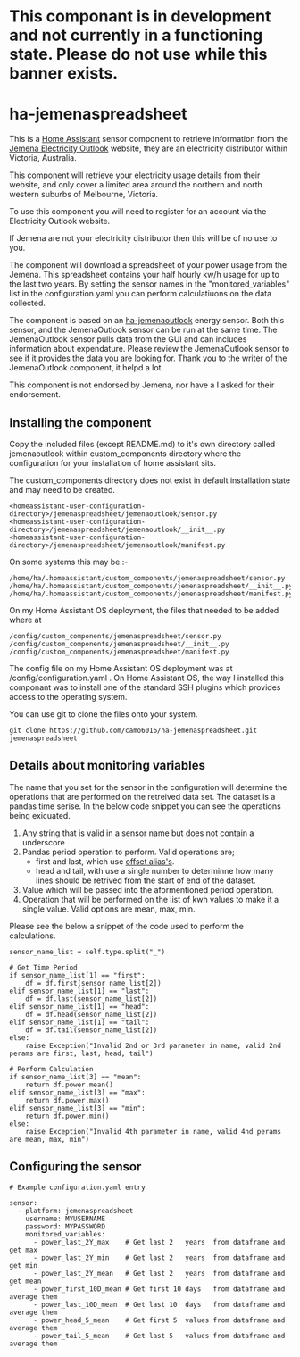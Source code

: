 ﻿# This componant is in development and not currently in a functioning state. Please do not use while this banner exists.
 
 
 # ha-jemenaspreadsheet

This is a [Home Assistant](https://home-assistant.io) sensor component to retrieve information from the [Jemena Electricity Outlook](https://electricityoutlook.jemena.com.au/) website, they are an electricity distributor within Victoria, Australia.

This component will retrieve your electricity usage details from their website, and only cover a limited area around the northern and north western suburbs of Melbourne, Victoria.

To use this component you will need to register for an account via the Electricity Outlook website.

If Jemena are not your electricity distributor then this will be of no use to you.

The component will download a spreadsheet of your power usage from the Jemena. This spreadsheet contains your half hourly kw/h usage for up to the last two years. By setting the sensor names in the "monitored_variables" list in the configuration.yaml you can perform calculatiuons on the data collected. 

The component is based on an [ha-jemenaoutlook](https://github.com/mvandersteen/ha-jemenaoutlook) energy sensor. Both this sensor, and the JemenaOutlook sensor can be run at the same time. The JemenaOutlook sensor pulls data from the GUI and can includes information about expendature. Please review the JemenaOutlook sensor to see if it provides the data you are looking for. Thank you to the writer of the JemenaOutlook component, it helpd a lot.

This component is not endorsed by Jemena, nor have a I asked for their endorsement.

## Installing the component

Copy the included files (except README.md) to it's own directory called jemenaoutlook within custom_components directory where the configuration for your installation of home assistant sits. 

The custom_components directory does not exist in default installation state and may need to be created.

```
<homeassistant-user-configuration-directory>/jemenaspreadsheet/jemenaoutlook/sensor.py
<homeassistant-user-configuration-directory>/jemenaspreadsheet/jemenaoutlook/__init__.py
<homeassistant-user-configuration-directory>/jemenaspreadsheet/jemenaoutlook/manifest.py
```
On some systems this may be :-
```
/home/ha/.homeassistant/custom_components/jemenaspreadsheet/sensor.py
/home/ha/.homeassistant/custom_components/jemenaspreadsheet/__init__.py
/home/ha/.homeassistant/custom_components/jemenaspreadsheet/manifest.py
```
On my Home Assistant OS deployment, the files that needed to be added where at 
```
/config/custom_components/jemenaspreadsheet/sensor.py
/config/custom_components/jemenaspreadsheet/__init__.py
/config/custom_components/jemenaspreadsheet/manifest.py
```
The config file on my Home Assistant OS deployment was at /config/configuration.yaml . On Home Assistant OS, the way I installed this componant was to install one of the standard SSH plugins which provides access to the operating system.

You can use git to clone the files onto your system.
```
git clone https://github.com/camo6016/ha-jemenaspreadsheet.git jemenaspreadsheet
```

## Details about monitoring variables

The name that you set for the sensor in the configuration will determine the operations that are performed on the retreived data set. The dataset is a pandas time serise. In the below code snippet you can see the operations being exicuated.

1. Any string that is valid in a sensor name but does not contain a underscore
2. Pandas period operation to perform. Valid operations are;
    * first and last, which use [offset alias's](https://pandas.pydata.org/pandas-docs/stable/user_guide/timeseries.html#offset-aliases).
    * head and tail, with use a single number to determinne how many lines should be retrived from the start of end of the dataset.
3. Value which will be passed into the aformentioned period operation.
4. Operation that will be performed on the list of kwh values to make it a single value. Valid options are mean, max, min.

Please see the below a snippet of the code used to perform the calculations.

```
sensor_name_list = self.type.split("_")

# Get Time Period
if sensor_name_list[1] == "first":
    df = df.first(sensor_name_list[2])
elif sensor_name_list[1] == "last":
    df = df.last(sensor_name_list[2])
elif sensor_name_list[1] == "head":
    df = df.head(sensor_name_list[2])
elif sensor_name_list[1] == "tail":
    df = df.tail(sensor_name_list[2])
else:
    raise Exception("Invalid 2nd or 3rd parameter in name, valid 2nd perams are first, last, head, tail")

# Perform Calculation
if sensor_name_list[3] == "mean":
    return df.power.mean()
elif sensor_name_list[3] == "max":
    return df.power.max()
elif sensor_name_list[3] == "min":
    return df.power.min()
else:
    raise Exception("Invalid 4th parameter in name, valid 4nd perams are mean, max, min")
```

## Configuring the sensor

```
# Example configuration.yaml entry

sensor:
  - platform: jemenaspreadsheet
    username: MYUSERNAME
    password: MYPASSWORD
    monitored_variables:
      - power_last_2Y_max    # Get last 2   years  from dataframe and get max
      - power_last_2Y_min    # Get last 2   years  from dataframe and get min
      - power_last_2Y_mean   # Get last 2   years  from dataframe and get mean
      - power_first_10D_mean # Get first 10 days   from dataframe and average them
      - power_last_10D_mean  # Get last 10  days   from dataframe and average them
      - power_head_5_mean    # Get first 5  values from dataframe and average them
      - power_tail_5_mean    # Get last 5   values from dataframe and average them


```


